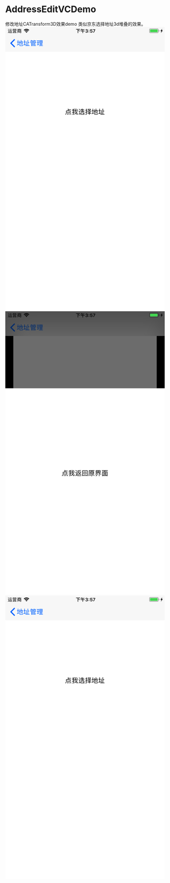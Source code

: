# AddressEditVCDemo
修改地址CATransform3D效果demo 类似京东选择地址3d堆叠的效果。
![展示图片1](https://github.com/diankuanghuolong/AddressEditVCDemo/blob/master/AddressDemo/showImages/1.png)
![展示图片2](https://github.com/diankuanghuolong/AddressEditVCDemo/blob/master/AddressDemo/showImages/2.png)
![展示图片3](https://github.com/diankuanghuolong/AddressEditVCDemo/blob/master/AddressDemo/showImages/3.png)
